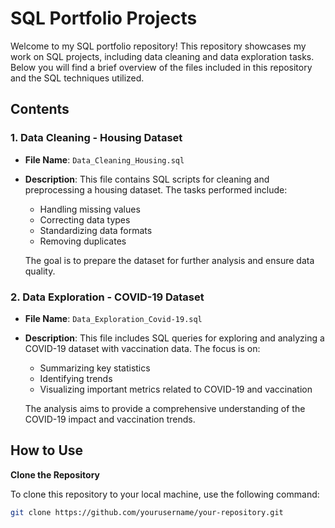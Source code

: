 # SQL Portfolio Projects

Welcome to my SQL portfolio repository! This repository showcases my work on SQL projects, including data cleaning and data exploration tasks. Below you will find a brief overview of the files included in this repository and the SQL techniques utilized.

## Contents

### 1. Data Cleaning - Housing Dataset

- **File Name**: `Data_Cleaning_Housing.sql`
- **Description**: This file contains SQL scripts for cleaning and preprocessing a housing dataset. The tasks performed include:
  - Handling missing values
  - Correcting data types
  - Standardizing data formats
  - Removing duplicates

  The goal is to prepare the dataset for further analysis and ensure data quality.

### 2. Data Exploration - COVID-19 Dataset

- **File Name**: `Data_Exploration_Covid-19.sql`
- **Description**: This file includes SQL queries for exploring and analyzing a COVID-19 dataset with vaccination data. The focus is on:
  - Summarizing key statistics
  - Identifying trends
  - Visualizing important metrics related to COVID-19 and vaccination

  The analysis aims to provide a comprehensive understanding of the COVID-19 impact and vaccination trends.

## How to Use

**Clone the Repository**

   To clone this repository to your local machine, use the following command:
   ```bash
   git clone https://github.com/yourusername/your-repository.git
